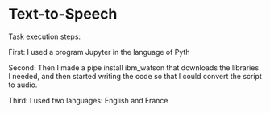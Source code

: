 # Text-to-Speech

Task execution steps:

First: I used a program Jupyter in the language of Pyth

Second: Then I made a pipe install ibm_watson that downloads the libraries I needed, and then started writing the code so that I could convert the script to audio. 


Third: I used two languages: English and France 
